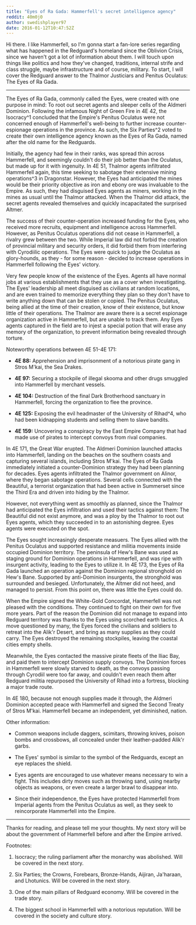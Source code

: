 ```yaml
---
title: "Eyes of Ra Gada: Hammerfell's secret intelligence agency"
reddit: 40m0j0
author: swedishplayer97
date: 2016-01-12T10:47:52Z
---
```


Hi there. I like Hammerfell, so I'm gonna start a fan-lore series regarding what has happened in the Redguard's homeland since the Oblivion Crisis, since we haven't got a lot of information about them. I will touch upon things like politics and how they've changed, traditions, internal strife and class struggle, maybe infrastructure and of course, military. To start, I will cover the Redguard answer to the Thalmor Justiciars and Penitus Oculatus: The Eyes of Ra Gada.

---
The Eyes of Ra Gada, commonly called the Eyes, were created with one purpose in mind: To root out secret agents and sleeper cells of the Aldmeri Dominion. Following the infamous Night of Green Fire in 4E 42, the Isocracy^1 concluded that the Empire's Penitus Oculatus were not concerned enough of Hammerfell's well-being to further increase counter-espionage operations in the province. As such, the Six Parties^2 voted to create their own intelligence agency known as the Eyes of Ra Gada, named after the old name for the Redguards.

Initially, the agency had few in their ranks, was spread thin across Hammerfell, and seemingly couldn't do their job better than the Oculatus, but made up for it with ingenuity. In 4E 51, Thalmor agents infiltrated Hammerfell again, this time seeking to sabotage their extensive mining operations^3 in Dragonstar. However, the Eyes had anticipated the mines would be their priority objective as iron and ebony ore was invaluable to the Empire. As such, they had disguised Eyes agents as miners, working in the mines as usual until the Thalmor attacked. When the Thalmor did attack, the secret agents revealed themselves and quickly incapacitated the surprised Altmer.

The success of their counter-operation increased funding for the Eyes, who received more recruits, equipment and intelligence across Hammerfell. However, as Penitus Oculatus operations did not cease in Hammerfell, a rivalry grew between the two. While Imperial law did not forbid the creation of provincial military and security orders, it did forbid them from interfering with Cyrodiilic operations. The Eyes were quick to judge the Oculatus as glory-hounds, as they - for some reason - decided to increase operations in Hammerfell following the Eyes' victory.

Very few people know of the existence of the Eyes. Agents all have normal jobs at various establishments that they use as a cover when investigating. The Eyes' leadership all meet disguised as civilians at random locations, and are even trained to memorize everything they plan so they don't have to write anything down that can be stolen or copied. The Penitus Oculatus, being allied at the time of their creation, know of their existence, but know little of their operations. The Thalmor are aware there is a secret espionage organization active in Hammerfell, but are unable to track them. Any Eyes agents captured in the field are to injest a special potion that will erase any memory of the organization, to prevent information being revealed through torture.

Noteworthy operations between 4E 51-4E 171:

* **4E 88:** Apprehension and imprisonment of a notorious pirate gang in Stros M'kai, the Sea Drakes.

* **4E 97:** Securing a stockpile of illegal skooma and other drugs smuggled into Hammerfell by merchant vessels.

* **4E 104:** Destruction of the final Dark Brotherhood sanctuary in Hammerfell, forcing the organization to flee the province.

* **4E 125:** Exposing the evil headmaster of the University of Rihad^4, who had been kidnapping students and selling them to slave bandits.

* **4E 159:** Uncovering a conspiracy by the East Empire Company that had made use of pirates to intercept convoys from rival companies.

In 4E 171, the Great War erupted. The Aldmeri Dominion launched attacks into Hammerfell, landing on the beaches on the southern coasts and capturing several islands, including Stros M'kai. The Eyes of Ra Gada immediately initiated a counter-Dominion strategy they had been planning for decades. Eyes agents infiltrated the Thalmor government on Alinor, where they began sabotage operations. Several cells connected with the Beautiful, a terrorist organization that had been active in Summerset since the Third Era and driven into hiding by the Thalmor.

However, not everything went as smoothly as planned, since the Thalmor had anticipated the Eyes infiltration and used their tactics against them: The Beautiful did not exist anymore, and was a ploy by the Thalmor to root out Eyes agents, which they succeeded in to an astonishing degree. Eyes agents were executed on the spot.

The Eyes sought increasingly desperate measuers. The Eyes allied with the Penitus Oculatus and supported resistance and militia movements inside occupied Dominion territory. The peninsula of Hew's Bane was used as staging ground for Dominion operations in Hammerfell, and was ripe with insurgent activity, leading to the Eyes to utilize it. In 4E 173, the Eyes of Ra Gada launched an operation against the Dominion regional stronghold on Hew's Bane. Supported by anti-Dominion insurgents, the stronghold was surrounded and besieged. Unfortunately, the Altmer did not heed, and managed to persist. From this point on, there was little the Eyes could do.

When the Empire signed the White-Gold Concordat, Hammerfell was not pleased with the conditions. They continued to fight on their own for five more years. Part of the reason the Dominion did not manage to expand into Redguard territory was thanks to the Eyes using scorched earth tactics. A move questioned by many, the Eyes forced the civilians and soldiers to retreat into the Alik'r Desert, and bring as many supplies as they could carry. The Eyes destroyed the remaining stockpiles, leaving the coastal cities empty shells.

Meanwhile, the Eyes contacted the massive pirate fleets of the Iliac Bay, and paid them to intercept Dominion supply convoys. The Dominion forces in Hammerfell were slowly starved to death, as the convoys passing through Cyrodiil were too far away, and couldn't even reach them after Redguard militia repurposed the University of Rihad into a fortress, blocking a major trade route.

In 4E 180, because not enough supplies made it through, the Aldmeri Dominion accepted peace with Hammerfell and signed the Second Treaty of Stros M'kai. Hammerfell became an independent, yet diminished, nation.

Other information:

* Common weapons include daggers, scimitars, throwing knives, poison bombs and crossbows, all concealed under their leather-padded Alik'r garbs.

* The Eyes' symbol is similar to the symbol of the Redguards, except an eye replaces the shield.

* Eyes agents are encouraged to use whatever means necessary to win a fight. This includes dirty moves such as throwing sand, using nearby objects as weapons, or even create a larger brawl to disappear into.

* Since their independence, the Eyes have protected Hammerfell from Imperial agents from the Penitus Oculatus as well, as they seek to reincorporate Hammerfell into the Empire.

---
Thanks for reading, and please tell me your thoughts. My next story will be about the government of Hammerfell before and after the Empire arrived.

Footnotes:

1. Isocracy; the ruling parliament after the monarchy was abolished. Will be covered in the next story.

2. Six Parties; the Crowns, Forebears, Bronze-Hands, Aijiran, Ja'haraan, and Lhotunics. Will be covered in the next story.

3. One of the main pillars of Redguard economy. Will be covered in the trade story.

4. The biggest school in Hammerfell with a notorious reputation. Will be covered in the society and culture story.
